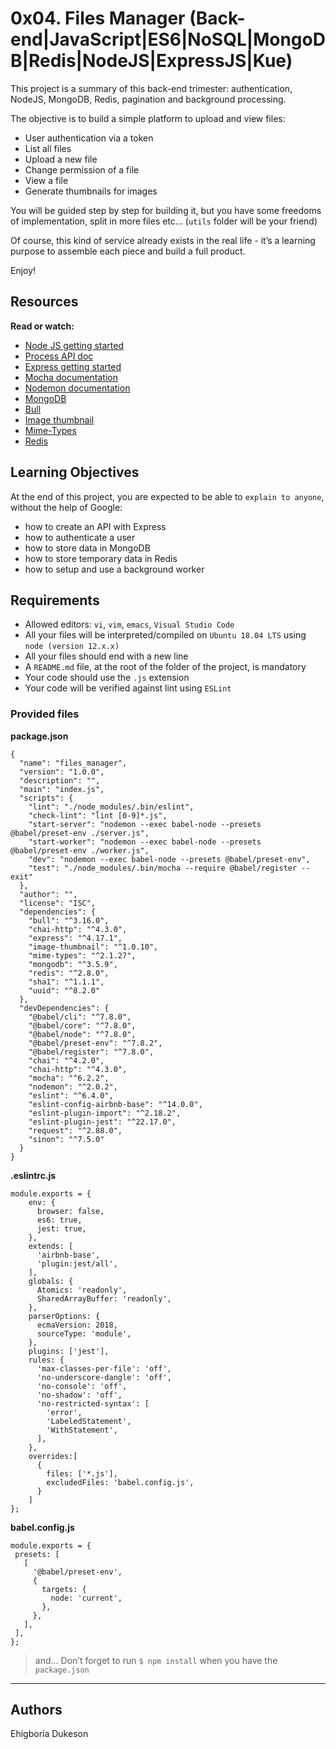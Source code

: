 # 0x04. Files Manager (Back-end|JavaScript|ES6|NoSQL|MongoDB|Redis|NodeJS|ExpressJS|Kue)

This project is a summary of this back-end trimester: authentication, NodeJS, MongoDB, Redis, pagination and background processing.

The objective is to build a simple platform to upload and view files:

- User authentication via a token
- List all files
- Upload a new file
- Change permission of a file
- View a file
- Generate thumbnails for images

You will be guided step by step for building it, but you have some freedoms of implementation, split in more files etc… (`utils` folder will be your friend)

Of course, this kind of service already exists in the real life - it’s a learning purpose to assemble each piece and build a full product.

Enjoy!

## Resources

**Read or watch:**

- <a href="https://nodejs.org/en/learn/getting-started/introduction-to-nodejs" target="_blank">Node JS getting started</a>
- <a href="https://node.readthedocs.io/en/latest/api/process/" target="_blank">Process API doc</a>
- <a href="https://expressjs.com/en/starter/installing.html" target="_blank">Express getting started</a>
- <a href="https://mochajs.org/" target="_blank">Mocha documentation</a>
- <a href="https://github.com/remy/nodemon#nodemon" target="_blank">Nodemon documentation</a>
- <a href="https://github.com/mongodb/node-mongodb-native" target="_blank">MongoDB</a>
- <a href="https://github.com/OptimalBits/bull" target="_blank">Bull</a>
- <a href="https://www.npmjs.com/package/image-thumbnail" target="_blank">Image thumbnail</a>
- <a href="https://www.npmjs.com/package/mime-types" target="_blank">Mime-Types</a>
- <a href="https://github.com/redis/node-redis" target="_blank">Redis</a>

## Learning Objectives

At the end of this project, you are expected to be able to `explain to anyone`, without the help of Google:

- how to create an API with Express
- how to authenticate a user
- how to store data in MongoDB
- how to store temporary data in Redis
- how to setup and use a background worker

## Requirements

- Allowed editors: `vi`, `vim`, `emacs`, `Visual Studio Code`
- All your files will be interpreted/compiled on `Ubuntu 18.04 LTS` using `node (version 12.x.x)`
- All your files should end with a new line
- A `README.md` file, at the root of the folder of the project, is mandatory
- Your code should use the `.js` extension
- Your code will be verified against lint using `ESLint`

### Provided files

**package.json**
```shell
{
  "name": "files_manager",
  "version": "1.0.0",
  "description": "",
  "main": "index.js",
  "scripts": {
    "lint": "./node_modules/.bin/eslint",
    "check-lint": "lint [0-9]*.js",
    "start-server": "nodemon --exec babel-node --presets @babel/preset-env ./server.js",
    "start-worker": "nodemon --exec babel-node --presets @babel/preset-env ./worker.js",
    "dev": "nodemon --exec babel-node --presets @babel/preset-env",
    "test": "./node_modules/.bin/mocha --require @babel/register --exit"
  },
  "author": "",
  "license": "ISC",
  "dependencies": {
    "bull": "^3.16.0",
    "chai-http": "^4.3.0",
    "express": "^4.17.1",
    "image-thumbnail": "^1.0.10",
    "mime-types": "^2.1.27",
    "mongodb": "^3.5.9",
    "redis": "^2.8.0",
    "sha1": "^1.1.1",
    "uuid": "^8.2.0"
  },
  "devDependencies": {
    "@babel/cli": "^7.8.0",
    "@babel/core": "^7.8.0",
    "@babel/node": "^7.8.0",
    "@babel/preset-env": "^7.8.2",
    "@babel/register": "^7.8.0",
    "chai": "^4.2.0",
    "chai-http": "^4.3.0",
    "mocha": "^6.2.2",
    "nodemon": "^2.0.2",
    "eslint": "^6.4.0",
    "eslint-config-airbnb-base": "^14.0.0",
    "eslint-plugin-import": "^2.18.2",
    "eslint-plugin-jest": "^22.17.0",
    "request": "^2.88.0",
    "sinon": "^7.5.0"
  }
}
```

**.eslintrc.js**
```shell
module.exports = {
    env: {
      browser: false,
      es6: true,
      jest: true,
    },
    extends: [
      'airbnb-base',
      'plugin:jest/all',
    ],
    globals: {
      Atomics: 'readonly',
      SharedArrayBuffer: 'readonly',
    },
    parserOptions: {
      ecmaVersion: 2018,
      sourceType: 'module',
    },
    plugins: ['jest'],
    rules: {
      'max-classes-per-file': 'off',
      'no-underscore-dangle': 'off',
      'no-console': 'off',
      'no-shadow': 'off',
      'no-restricted-syntax': [
        'error',
        'LabeledStatement',
        'WithStatement',
      ],
    },
    overrides:[
      {
        files: ['*.js'],
        excludedFiles: 'babel.config.js',
      }
    ]
};
```

**babel.config.js**
```shell
module.exports = {
 presets: [
   [
     '@babel/preset-env',
     {
       targets: {
         node: 'current',
       },
     },
   ],
 ],
};
```

>
> and…
> Don’t forget to run `$ npm install` when you have the `package.json`
>

---

## Authors

Ehigboria Dukeson

